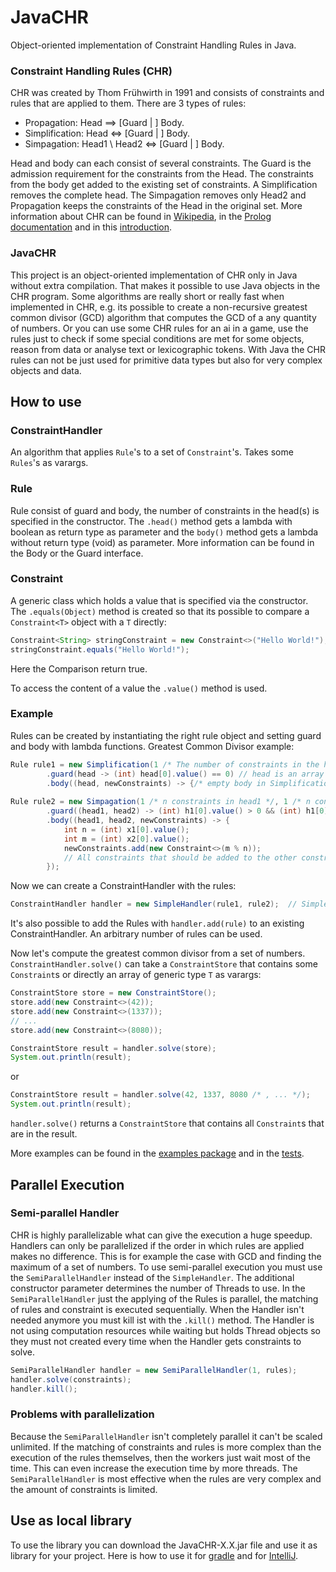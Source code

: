 # JavaCHR
Object-oriented implementation of Constraint Handling Rules in Java.

### Constraint Handling Rules (CHR)
CHR was created by Thom Frühwirth in 1991 and consists of constraints and rules that are applied to them. There are 3 types of rules:

- Propagation: Head ==> \[Guard | \] Body.
- Simplification: Head <=> \[Guard | \] Body.
- Simpagation: Head1 \ Head2 <=> \[Guard | \] Body.

Head and body can each consist of several constraints. The Guard is the admission requirement for the constraints from the Head.
The constraints from the body get added to the existing set of constraints. A Simplification removes the complete head. The Simpagation removes only Head2 and Propagation keeps the constraints of the Head in the original set. 
More information about CHR can be found in [Wikipedia](https://en.wikipedia.org/wiki/Constraint_Handling_Rules), in the [Prolog documentation](https://www.swi-prolog.org/man/chr.html) and in this [introduction](https://www.informatik.uni-ulm.de/pm/fileadmin/pm/home/fruehwirth/Papers/chr-lnai08.pdf).

### JavaCHR
This project is an object-oriented implementation of CHR only in Java without extra compilation. That makes it possible to use Java objects in the CHR program.
Some algorithms are really short or really fast when implemented in CHR, e.g. its possible to create a non-recursive greatest common divisor (GCD) algorithm that computes the GCD of a any quantity of numbers. 
Or you can use some CHR rules for an ai in a game, use the rules just to check if some special conditions are met for some objects, reason from data or analyse text or lexicographic tokens.
With Java the CHR rules can not be just used for primitive data types but also for very complex objects and data.

## How to use

### ConstraintHandler
An algorithm that applies ``Rule``'s to a set of ``Constraint``'s. Takes some ``Rules``'s as varargs.

### Rule
Rule consist of guard and body, the number of constraints in the head(s) is specified in the constructor.
The ``.head()`` method gets a lambda with boolean as return type as parameter and the ``body()`` method gets a lambda 
without return type (void) as parameter. More information can be found in the Body or the Guard interface.

### Constraint
A generic class which holds a value that is specified via the constructor. The ``.equals(Object)`` method is 
created so that its possible to compare a ``Constraint<T>`` object with a ``T`` directly:
````java
Constraint<String> stringConstraint = new Constraint<>("Hello World!");
stringConstraint.equals("Hello World!");
````
Here the Comparison return true.

To access the content of a value the ```.value()``` method is used.

### Example
Rules can be created by instantiating the right rule object and setting guard and body with lambda functions. Greatest Common Divisor example:

```java
Rule rule1 = new Simplification(1 /* The number of constraints in the head */)   
        .guard(head -> (int) head[0].value() == 0) // head is an array with constraints  
        .body((head, newConstraints) -> {/* empty body in Simplification just deletes the head */});  
 
Rule rule2 = new Simpagation(1 /* n constraints in head1 */, 1 /* n constraints in head2 */ )   
        .guard((head1, head2) -> (int) h1[0].value() > 0 && (int) h1[0].value() <= (int) h2[0].value())    
        .body((head1, head2, newConstraints) -> {   
            int n = (int) x1[0].value();   
            int m = (int) x2[0].value();   
            newConstraints.add(new Constraint<>(m % n));    
            // All constraints that should be added to the other constraints is added to this list.   
        });
```

Now we can create a ConstraintHandler with the rules:
````java
ConstraintHandler handler = new SimpleHandler(rule1, rule2);  // SimpleHandler is the basic single threaded handler.
````
It's also possible to add the Rules with `handler.add(rule)` to an existing ConstraintHandler. An arbitrary number of rules can be used.   

Now let's compute the greatest common divisor from a set of numbers. `ConstraintHandler.solve()` can take 
a ``ConstraintStore`` that contains some ``Constraint``s or directly an array of generic type ``T`` as varargs:
````java
ConstraintStore store = new ConstraintStore();
store.add(new Constraint<>(42));
store.add(new Constraint<>(1337));
// ...
store.add(new Constraint<>(8080));

ConstraintStore result = handler.solve(store);
System.out.println(result);
````
or
````java
ConstraintStore result = handler.solve(42, 1337, 8080 /* , ... */);
System.out.println(result);
````

``handler.solve()`` returns a ``ConstraintStore`` that contains all ``Constraint``s that are in the result.

More examples can be found in the [examples package](/src/main/java/wibiral/tim/javachr/examples) and in the [tests](/src/test/java/wibiral/tim/javachr/).

## Parallel Execution

### Semi-parallel Handler
CHR is highly parallelizable what can give the execution a huge speedup. Handlers can only be parallelized if the order in which rules are applied makes no difference. This is for example the case with GCD and finding the maximum of a set of numbers.
To use semi-parallel execution you must use the ``SemiParallelHandler`` instead of the ``SimpleHandler``. The additional constructor parameter determines the number of Threads to use.
In the ``SemiParallelHandler`` just the applying of the Rules is parallel, the matching of rules and constraint is executed sequentially.
When the Handler isn't needed anymore you must kill ist with the ``.kill()`` method. The Handler is not using computation resources while waiting 
but holds Thread objects so they must not created every time when the Handler gets constraints to solve.

```java
SemiParallelHandler handler = new SemiParallelHandler(1, rules);
handler.solve(constraints);
handler.kill();
```

### Problems with parallelization
Because the ``SemiParallelHandler`` isn't completely parallel it can't be scaled unlimited. If the matching of 
constraints and rules is more complex than the execution of the rules themselves, then the workers just wait most of 
the time.  This can even increase the execution time by more threads. The ``SemiParallelHandler`` is most effective 
when the rules are very complex and the amount of constraints is limited.


## Use as local library
To use the library you can download the JavaCHR-X.X.jar file and use it as library for your project.
Here is how to use it for [gradle](https://appmediation.com/how-to-add-local-libraries-to-gradle/) and for 
[IntelliJ](https://stackoverflow.com/questions/1051640/correct-way-to-add-external-jars-lib-jar-to-an-intellij-idea-project).
